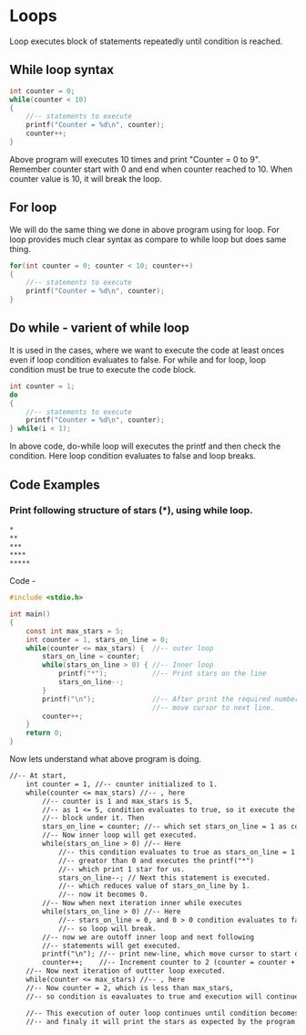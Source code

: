 # Loops

Loop executes block of statements repeatedly until condition is reached.


## While loop syntax

``` c 
int counter = 0;
while(counter < 10)
{
    //-- statements to execute
    printf("Counter = %d\n", counter);
    counter++;
}
```
Above program will executes 10 times and print "Counter = 0 to 9".
Remember counter start with 0 and end when counter reached to 10. When counter value 
is 10, it will break the loop.

## For loop
We will do the same thing we done in above program using for loop. For loop provides 
much clear syntax as compare to while loop but does same thing.

``` c 
for(int counter = 0; counter < 10; counter++)
{
    //-- statements to execute
    printf("Counter = %d\n", counter);
}
```
## Do while - varient of while loop
It is used in the cases, where we want to execute the code at least onces even if loop
condition evaluates to false. For while and for loop, loop condition must be true to execute
the code block.

``` c 
int counter = 1;
do 
{
    //-- statements to execute
    printf("Counter = %d\n", counter);
} while(i < 1);
```

In above code, do-while loop will executes the printf and then check the condition.
Here loop condition evaluates to false and loop breaks.

## Code Examples

### Print following structure of stars (*), using while loop.
``` txt
*
**
***
****
*****
```

Code -
``` c 
#include <stdio.h>

int main()
{
    const int max_stars = 5;
    int counter = 1, stars_on_line = 0;
    while(counter <= max_stars) {  //-- outer loop
        stars_on_line = counter;
        while(stars_on_line > 0) { //-- Inner loop
            printf("*");           //-- Print stars on the line
            stars_on_line--;
        }
        printf("\n");              //-- After print the required number of stars
                                   //-- move cursor to next line.
        counter++;
    }
    return 0;
}
```

Now lets understand what above program is doing.
``` txt
//-- At start,
    int counter = 1, //-- counter initialized to 1.
    while(counter <= max_stars) //-- , here
        //-- counter is 1 and max_stars is 5, 
        //-- as 1 <= 5, condition evaluates to true, so it execute the 
        //-- block under it. Then
        stars_on_line = counter; //-- which set stars_on_line = 1 as counter = 1.
        //-- Now inner loop will get executed.
        while(stars_on_line > 0) //-- Here
            //-- this condition evaluates to true as stars_on_line = 1 which is 
            //-- greator than 0 and executes the printf("*")
            //-- which print 1 star for us.
            stars_on_line--; // Next this statement is executed.
            //-- which reduces value of stars_on_line by 1.
            //-- now it becomes 0.
        //-- Now when next iteration inner while executes
        while(stars_on_line > 0) //-- Here
            //-- stars_on_line = 0, and 0 > 0 condition evaluates to false.
            //-- so loop will break.
        //-- now we are outoff inner loop and next following
        //-- statements will get executed.
        printf("\n"); //-- print new-line, which move cursor to start of next line
        counter++;    //-- Increment counter to 2 (counter = counter + 1)
    //-- Now next iteration of outtter loop executed.
    while(counter <= max_stars) //-- , here
    //-- Now counter = 2, which is less than max_stars,
    //-- so condition is eavaluates to true and execution will continue.

    //-- This execution of outer loop continues until condition becomes false.
    //-- and finaly it will print the stars as expected by the program.
        
```        
        
